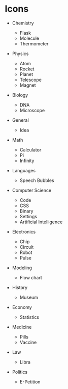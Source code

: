 # Icons

- Chemistry
    - Flask
    - Molecule
    - Thermometer

- Physics
    - Atom
    - Rocket
    - Planet
    - Telescope
    - Magnet

- Biology
    - DNA
    - Microscope

- General
    - Idea

- Math
    - Calculator
    - Pi
    - Infinity

- Languages
    - Speech Bubbles

- Computer Science
    - Code
    - CSS
    - Binary
    - Settings
    - Artificial Intelligence

- Electronics
    - Chip
    - Circuit
    - Robot
    - Pulse

- Modeling
    - Flow chart

- History
    - Museum

- Economy
    - Statistics

- Medicine
    - Pills
    - Vaccine

- Law
    - Libra

- Politics
    - E-Petition
